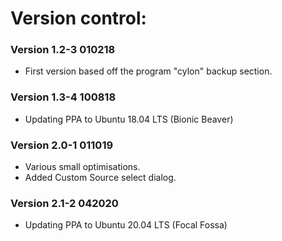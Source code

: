 # Version control:

### Version 1.2-3  010218  

* First version based off the program "cylon" backup section.

### Version 1.3-4 100818

* Updating PPA to Ubuntu 18.04 LTS (Bionic Beaver)

### Version 2.0-1 011019

* Various small optimisations.
* Added Custom Source select dialog.


### Version 2.1-2 042020

* Updating PPA to Ubuntu 20.04 LTS (Focal Fossa)
